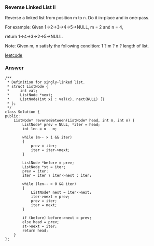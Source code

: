 ### Reverse Linked List II
Reverse a linked list from position m to n. Do it in-place and in one-pass.

For example:
Given 1->2->3->4->5->NULL, m = 2 and n = 4,

return 1->4->3->2->5->NULL.

Note:
Given m, n satisfy the following condition:
1 ? m ? n ? length of list.

[leetcode](https://leetcode.com/problems/reverse-linked-list-ii/description/)

### Answer 

	/**
	 * Definition for singly-linked list.
	 * struct ListNode {
	 *     int val;
	 *     ListNode *next;
	 *     ListNode(int x) : val(x), next(NULL) {}
	 * };
	 */
	class Solution {
	public:
	    ListNode* reverseBetween(ListNode* head, int m, int n) {
	        ListNode* prev = NULL, *iter = head;
	        int len = n - m;
	        
	        while (m-- > 1 && iter)
	        {
	            prev = iter;
	            iter = iter->next;
	        }
	        
	        ListNode *before = prev;
	        ListNode *st = iter; 
	        prev = iter;
	        iter = iter ? iter->next : iter;
	        
	        while (len-- > 0 && iter)
	        {
	            ListNode* next = iter->next;
	            iter->next = prev;
	            prev = iter;
	            iter = next;
	        }
	        
	        if (before) before->next = prev;
	        else head = prev;
	        st->next = iter;
	        return head;
	    }
	};
